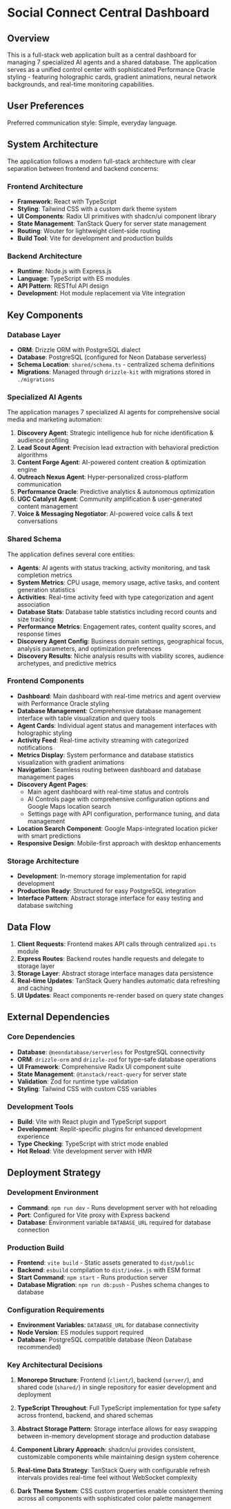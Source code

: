 # Social Connect Central Dashboard

## Overview

This is a full-stack web application built as a central dashboard for managing 7 specialized AI agents and a shared database. The application serves as a unified control center with sophisticated Performance Oracle styling - featuring holographic cards, gradient animations, neural network backgrounds, and real-time monitoring capabilities.

## User Preferences

Preferred communication style: Simple, everyday language.

## System Architecture

The application follows a modern full-stack architecture with clear separation between frontend and backend concerns:

### Frontend Architecture
- **Framework**: React with TypeScript
- **Styling**: Tailwind CSS with a custom dark theme system
- **UI Components**: Radix UI primitives with shadcn/ui component library
- **State Management**: TanStack Query for server state management
- **Routing**: Wouter for lightweight client-side routing
- **Build Tool**: Vite for development and production builds

### Backend Architecture
- **Runtime**: Node.js with Express.js
- **Language**: TypeScript with ES modules
- **API Pattern**: RESTful API design
- **Development**: Hot module replacement via Vite integration

## Key Components

### Database Layer
- **ORM**: Drizzle ORM with PostgreSQL dialect
- **Database**: PostgreSQL (configured for Neon Database serverless)
- **Schema Location**: `shared/schema.ts` - centralized schema definitions
- **Migrations**: Managed through `drizzle-kit` with migrations stored in `./migrations`

### Specialized AI Agents
The application manages 7 specialized AI agents for comprehensive social media and marketing automation:

1. **Discovery Agent**: Strategic intelligence hub for niche identification & audience profiling
2. **Lead Scout Agent**: Precision lead extraction with behavioral prediction algorithms
3. **Content Forge Agent**: AI-powered content creation & optimization engine
4. **Outreach Nexus Agent**: Hyper-personalized cross-platform communication
5. **Performance Oracle**: Predictive analytics & autonomous optimization
6. **UGC Catalyst Agent**: Community amplification & user-generated content management
7. **Voice & Messaging Negotiator**: AI-powered voice calls & text conversations

### Shared Schema
The application defines several core entities:
- **Agents**: AI agents with status tracking, activity monitoring, and task completion metrics
- **System Metrics**: CPU usage, memory usage, active tasks, and content generation statistics
- **Activities**: Real-time activity feed with type categorization and agent association
- **Database Stats**: Database table statistics including record counts and size tracking
- **Performance Metrics**: Engagement rates, content quality scores, and response times
- **Discovery Agent Config**: Business domain settings, geographical focus, analysis parameters, and optimization preferences
- **Discovery Results**: Niche analysis results with viability scores, audience archetypes, and predictive metrics

### Frontend Components
- **Dashboard**: Main dashboard with real-time metrics and agent overview with Performance Oracle styling
- **Database Management**: Comprehensive database management interface with table visualization and query tools
- **Agent Cards**: Individual agent status and management interfaces with holographic styling
- **Activity Feed**: Real-time activity streaming with categorized notifications
- **Metrics Display**: System performance and database statistics visualization with gradient animations
- **Navigation**: Seamless routing between dashboard and database management pages
- **Discovery Agent Pages**: 
  - Main agent dashboard with real-time status and controls
  - AI Controls page with comprehensive configuration options and Google Maps location search
  - Settings page with API configuration, performance tuning, and data management
- **Location Search Component**: Google Maps-integrated location picker with smart predictions
- **Responsive Design**: Mobile-first approach with desktop enhancements

### Storage Architecture
- **Development**: In-memory storage implementation for rapid development
- **Production Ready**: Structured for easy PostgreSQL integration
- **Interface Pattern**: Abstract storage interface for easy testing and database switching

## Data Flow

1. **Client Requests**: Frontend makes API calls through centralized `api.ts` module
2. **Express Routes**: Backend routes handle requests and delegate to storage layer
3. **Storage Layer**: Abstract storage interface manages data persistence
4. **Real-time Updates**: TanStack Query handles automatic data refreshing and caching
5. **UI Updates**: React components re-render based on query state changes

## External Dependencies

### Core Dependencies
- **Database**: `@neondatabase/serverless` for PostgreSQL connectivity
- **ORM**: `drizzle-orm` and `drizzle-zod` for type-safe database operations
- **UI Framework**: Comprehensive Radix UI component suite
- **State Management**: `@tanstack/react-query` for server state
- **Validation**: Zod for runtime type validation
- **Styling**: Tailwind CSS with custom CSS variables

### Development Tools
- **Build**: Vite with React plugin and TypeScript support
- **Development**: Replit-specific plugins for enhanced development experience
- **Type Checking**: TypeScript with strict mode enabled
- **Hot Reload**: Vite development server with HMR

## Deployment Strategy

### Development Environment
- **Command**: `npm run dev` - Runs development server with hot reloading
- **Port**: Configured for Vite proxy with Express backend
- **Database**: Environment variable `DATABASE_URL` required for database connection

### Production Build
- **Frontend**: `vite build` - Static assets generated to `dist/public`
- **Backend**: `esbuild` compilation to `dist/index.js` with ESM format
- **Start Command**: `npm start` - Runs production server
- **Database Migration**: `npm run db:push` - Pushes schema changes to database

### Configuration Requirements
- **Environment Variables**: `DATABASE_URL` for database connectivity
- **Node Version**: ES modules support required
- **Database**: PostgreSQL compatible database (Neon Database recommended)

### Key Architectural Decisions

1. **Monorepo Structure**: Frontend (`client/`), backend (`server/`), and shared code (`shared/`) in single repository for easier development and deployment

2. **TypeScript Throughout**: Full TypeScript implementation for type safety across frontend, backend, and shared schemas

3. **Abstract Storage Pattern**: Storage interface allows for easy swapping between in-memory development storage and production database

4. **Component Library Approach**: shadcn/ui provides consistent, customizable components while maintaining design system coherence

5. **Real-time Data Strategy**: TanStack Query with configurable refresh intervals provides real-time feel without WebSocket complexity

6. **Dark Theme System**: CSS custom properties enable consistent theming across all components with sophisticated color palette management